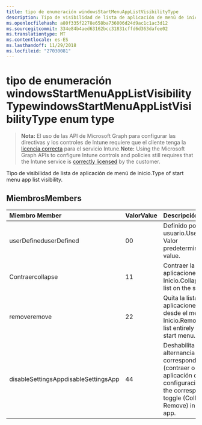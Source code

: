 ```yaml
---
title: tipo de enumeración windowsStartMenuAppListVisibilityType
description: Tipo de visibilidad de lista de aplicación de menú de inicio.
ms.openlocfilehash: a80f335f2278e658ba736006d24d9ac1c1ac3d12
ms.sourcegitcommit: 334e84b4aed63162bcc31831cffd6d363dafee02
ms.translationtype: MT
ms.contentlocale: es-ES
ms.lasthandoff: 11/29/2018
ms.locfileid: "27030081"
---
```

# <a name="windowsstartmenuapplistvisibilitytype-enum-type"></a><span data-ttu-id="4e411-103">tipo de enumeración windowsStartMenuAppListVisibilityType</span><span class="sxs-lookup"><span data-stu-id="4e411-103">windowsStartMenuAppListVisibilityType enum type</span></span>

> <span data-ttu-id="4e411-104">**Nota:** El uso de las API de Microsoft Graph para configurar las directivas y los controles de Intune requiere que el cliente tenga la [licencia correcta](https://go.microsoft.com/fwlink/?linkid=839381) para el servicio Intune.</span><span class="sxs-lookup"><span data-stu-id="4e411-104">**Note:** Using the Microsoft Graph APIs to configure Intune controls and policies still requires that the Intune service is [correctly licensed](https://go.microsoft.com/fwlink/?linkid=839381) by the customer.</span></span>

<span data-ttu-id="4e411-105">Tipo de visibilidad de lista de aplicación de menú de inicio.</span><span class="sxs-lookup"><span data-stu-id="4e411-105">Type of start menu app list visibility.</span></span>
## <a name="members"></a><span data-ttu-id="4e411-106">Miembros</span><span class="sxs-lookup"><span data-stu-id="4e411-106">Members</span></span>
|<span data-ttu-id="4e411-107">Miembro	</span><span class="sxs-lookup"><span data-stu-id="4e411-107">Member</span></span>|<span data-ttu-id="4e411-108">Valor</span><span class="sxs-lookup"><span data-stu-id="4e411-108">Value</span></span>|<span data-ttu-id="4e411-109">Descripción</span><span class="sxs-lookup"><span data-stu-id="4e411-109">Description</span></span>|
|:---|:---|:---|
|<span data-ttu-id="4e411-110">userDefined</span><span class="sxs-lookup"><span data-stu-id="4e411-110">userDefined</span></span>|<span data-ttu-id="4e411-111">0</span><span class="sxs-lookup"><span data-stu-id="4e411-111">0</span></span>|<span data-ttu-id="4e411-112">Definido por el usuario.</span><span class="sxs-lookup"><span data-stu-id="4e411-112">User defined.</span></span> <span data-ttu-id="4e411-113">Valor predeterminado.</span><span class="sxs-lookup"><span data-stu-id="4e411-113">Default value.</span></span>|
|<span data-ttu-id="4e411-114">Contraer</span><span class="sxs-lookup"><span data-stu-id="4e411-114">collapse</span></span>|<span data-ttu-id="4e411-115">1</span><span class="sxs-lookup"><span data-stu-id="4e411-115">1</span></span>|<span data-ttu-id="4e411-116">Contraer la lista de aplicaciones en el menú Inicio.</span><span class="sxs-lookup"><span data-stu-id="4e411-116">Collapse the app list on the start menu.</span></span>|
|<span data-ttu-id="4e411-117">remove</span><span class="sxs-lookup"><span data-stu-id="4e411-117">remove</span></span>|<span data-ttu-id="4e411-118">2</span><span class="sxs-lookup"><span data-stu-id="4e411-118">2</span></span>|<span data-ttu-id="4e411-119">Quita la lista de aplicaciones totalmente desde el menú Inicio.</span><span class="sxs-lookup"><span data-stu-id="4e411-119">Removes the app list entirely from the start menu.</span></span>|
|<span data-ttu-id="4e411-120">disableSettingsApp</span><span class="sxs-lookup"><span data-stu-id="4e411-120">disableSettingsApp</span></span>|<span data-ttu-id="4e411-121">4</span><span class="sxs-lookup"><span data-stu-id="4e411-121">4</span></span>|<span data-ttu-id="4e411-122">Deshabilita la alternancia correspondiente (contraer o quitar) en la aplicación de configuración.</span><span class="sxs-lookup"><span data-stu-id="4e411-122">Disables the corresponding toggle (Collapse or Remove) in the Settings app.</span></span>|



